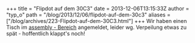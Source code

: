 +++
title = "Flipdot auf dem 30C3"
date = 2013-12-06T13:15:33Z
author = "typ_o"
path = "/blog/2013/12/06/flipdot-auf-dem-30c3"
aliases = ["/blog/archives/223-Flipdot-auf-dem-30C3.html"]
+++
Wir haben einen Tisch im [assembly -
Bereich](https://events.ccc.de/congress/2013/wiki/Assembly:Flipdot_hackerspace_Kassel)
angemeldet, leider wg. Verpeilung etwas zu spät - hoffentlich klappt's
noch!
